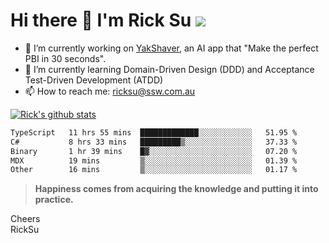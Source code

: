 # Hi there 👋 I'm Rick Su ![](https://komarev.com/ghpvc/?username=ricksu978)
<!--
**ricksu978/ricksu978** is a ✨ _special_ ✨ repository because its `README.md` (this file) appears on your GitHub profile.

Here are some ideas to get you started:
-->
- 🔭 I’m currently working on [YakShaver](https://yakshaver.ai/), an AI app that "Make the perfect PBI in 30 seconds".
- 🌱 I’m currently learning Domain-Driven Design (DDD) and Acceptance Test-Driven Development (ATDD)
- 📫 How to reach me: ricksu@ssw.com.au
<!--
- 👯 I’m looking to collaborate on ...
- 🤔 I’m looking for help with ...
- 💬 Ask me about ...
-->
<!--
- 😄 Pronouns: ...
- ⚡ Fun fact: ...
-->
[![Rick's github stats](https://github-readme-stats.vercel.app/api?username=ricksu978&theme=dark)](https://github.com/ricksu978/ricksu978)

<!--START_SECTION:waka-->

```txt
TypeScript   11 hrs 55 mins  █████████████░░░░░░░░░░░░   51.95 %
C#           8 hrs 33 mins   █████████▒░░░░░░░░░░░░░░░   37.33 %
Binary       1 hr 39 mins    █▓░░░░░░░░░░░░░░░░░░░░░░░   07.20 %
MDX          19 mins         ▒░░░░░░░░░░░░░░░░░░░░░░░░   01.39 %
Other        16 mins         ▒░░░░░░░░░░░░░░░░░░░░░░░░   01.17 %
```

<!--END_SECTION:waka-->

> **Happiness comes from acquiring the knowledge and putting it into practice.**

Cheers  
RickSu 
